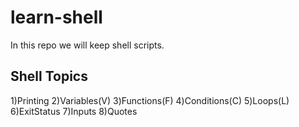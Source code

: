 # learn-shell

In this repo we will keep shell scripts.

Shell Topics
------------
1)Printing
2)Variables(V)
3)Functions(F)
4)Conditions(C)
5)Loops(L)
6)ExitStatus
7)Inputs
8)Quotes 
 

